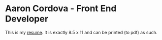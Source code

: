# Aaron Cordova - Front End Developer

This is my [resume](https://aaron-cordova-resume.vercel.app/).
It is exactly 8.5 x 11 and can be printed (to pdf) as such.

